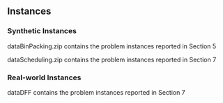 ## Instances

### Synthetic Instances

dataBinPacking.zip contains the problem instances reported in Section 5

dataScheduling.zip contains the problem instances reported in Section 7

### Real-world Instances

dataDFF contains the problem instances reported in Section 7
